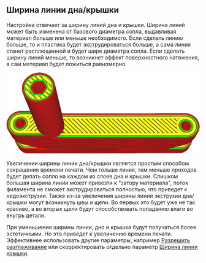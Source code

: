 Ширина линии дна/крышки
----
Настройка отвечает за ширину линий дна и крышки. Ширина линий может быть изменена от базового диаметра сопла, выдавливая материал больше или меньше необходимого. Если сделать линию больше, то и пластика будет экструдироваться больше, а сама линия станет расплющенной и будет шире диаметра сопла. Если сделать ширину линий меньше, то возникнет эффект поверхностного натяжения, а сам материал будет ложиться равномерно.

![Линии у крышки широкие, больше чем в других местах](../../../articles/images/skin_line_width.png)

Увеличении ширины линии дна/крышки является простым способом сокращения времени печати. Чем тольше линия, тем меньше проходов будет делать сопло на каждом из слоев дна и крышки. Слишком большая ширина линии может привезти к "затору материала", поток филамента не сможет экструдироваться полностью, что приведет к недоэкструзии. Также из-за увеличения ширины линий экструзии дна/крышки могут возникнуть швы и щели. Во первых это будет уже не так красиво, а во вторых щели будут способствовать попаданию влаги во внутрь детали.

При уменьшении ширины линии, дно и крышка будут получаться более эстетичными. Но это приведет к увеличению времени печати. Эффективнее использовать другие параметры, например [Разрешить разглаживание](../../../articles/shell/ironing_enabled.md) или скорректировать отдельно параметр [Ширина линии крышки](../../../articles/experimental/roofing_line_width.md).